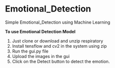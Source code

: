 # Emotional_Detection
Simple Emotional_Detection using Machine Learning

**To use Emotional Detection Model**
1. Just clone or download and unzip respiratory
2. Install tensflow and cv2 in the system using zip
3. Run the gui.py file
4. Upload the images in the gui
5. Click on the Detect button to detect the emotion.
